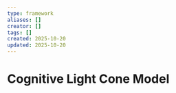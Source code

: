 ```yaml
---
type: framework
aliases: []
creator: []
tags: []
created: 2025-10-20
updated: 2025-10-20
---
```


# Cognitive Light Cone Model


